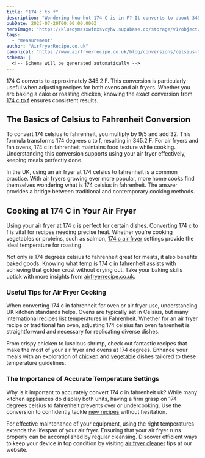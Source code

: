 ```yaml
---
title: "174 c to f"
description: "Wondering how hot 174 C is in F? It converts to about 345.2 Fahrenheit, an ideal temperature for baking or roasting in your air fryer. Discover more about using this temperature in your UK kitchen."
pubDate: 2025-07-20T00:00:00.000Z
heroImage: "https://klueoymssxwfnxsvcyhv.supabase.co/storage/v1/object/public/Shmucket/174-c-to-f.png"
tags:
  - "measurement"
author: "AirFryerRecipe.co.uk"
canonical: "https://www.airfryerrecipe.co.uk/blog/conversions/celsius-to-fahrenheit/174-c-to-f"
schema: |
  <!-- Schema will be generated automatically -->
---
```


<p id="">174 C converts to approximately 345.2 F. This conversion is particularly useful when adjusting recipes for both ovens and air fryers. Whether you are baking a cake or roasting chicken, knowing the exact conversion from <a href="https://www.airfryerrecipe.co.uk/air-fryer-conversion-chart" id="">174 c to f</a> ensures consistent results.</p><h2 id="">The Basics of Celsius to Fahrenheit Conversion</h2><p id="">To convert 174 celsius to fahrenheit, you multiply by 9/5 and add 32. This formula transforms 174 degrees c to f, resulting in 345.2 F. For air fryers and fan ovens, 174 c in fahrenheit maintains food texture while cooking. Understanding this conversion supports using your air fryer effectively, keeping meals perfectly done.</p><p id="">In the UK, using an air fryer at 174 celsius to fahrenheit is a common practice. With air fryers growing ever more popular, more home cooks find themselves wondering what is 174 celsius in fahrenheit. The answer provides a bridge between traditional and contemporary cooking methods.</p><h2 id="">Cooking at 174 C in Your Air Fryer</h2><p id="">Using your air fryer at 174 c is perfect for certain dishes. Converting 174 c to f is vital for recipes needing precise heat. Whether you're cooking vegetables or proteins, such as salmon, <a href="https://www.airfryerrecipe.co.uk/recipe-category/salmon" id="">174 c air fryer</a> settings provide the ideal temperature for roasting.</p><p id="">Not only is 174 degrees celsius to fahrenheit great for meats, it also benefits baked goods. Knowing what temp is 174 c in fahrenheit assists with achieving that golden crust without drying out. Take your baking skills uptick with more insights from <a href="https://www.airfryerrecipe.co.uk" id="">airfryerrecipe.co.uk</a>.</p><h3 id="">Useful Tips for Air Fryer Cooking</h3><p id="">When converting 174 c in fahrenheit for oven or air fryer use, understanding UK kitchen standards helps. Ovens are typically set in Celsius, but many international recipes list temperatures in Fahrenheit. Whether for an air fryer recipe or traditional fan oven, adjusting 174 celsius fan oven fahrenheit is straightforward and necessary for replicating diverse dishes.</p><p id="">From crispy chicken to luscious shrimp, check out fantastic recipes that make the most of your air fryer and ovens at 174 degrees. Enhance your meals with an exploration of <a href="https://www.airfryerrecipe.co.uk/recipe-category/chicken" id="">chicken</a> and <a href="https://www.airfryerrecipe.co.uk/recipe-category/vegetables" id="">vegetable</a> dishes tailored to these temperature guidelines.</p><h3 id="">The Importance of Accurate Temperature Settings</h3><p id="">Why is it important to accurately convert 174 c in fahrenheit uk? While many kitchen appliances do display both units, having a firm grasp on 174 degrees celsius to fahrenheit prevents over or undercooking. Use the conversion to confidently tackle <a href="https://www.airfryerrecipe.co.uk/recipes" id="">new recipes</a> without hesitation.</p><p id="">For effective maintenance of your equipment, using the right temperatures extends the lifespan of your air fryer. Ensuring that your air fryer runs properly can be accomplished by regular cleansing. Discover efficient ways to keep your device in top condition by visiting <a href="https://www.airfryerrecipe.co.uk/air-fryer-cleaner" id="">air fryer cleaner</a> tips at our website.</p>
